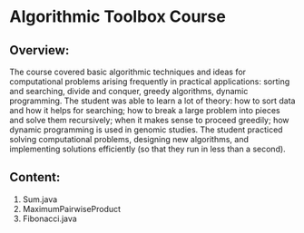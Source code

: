 # Algorithmic Toolbox Course

## Overview:
The course covered basic algorithmic techniques and ideas for computational problems arising 
frequently in practical applications: sorting and searching, divide and conquer, greedy algorithms, 
dynamic programming. The student was able to learn a lot of theory: how to sort data and how it helps 
for searching; how to break a large problem into pieces and solve them recursively; when it makes 
sense to proceed greedily; how dynamic programming is used in genomic studies. The student practiced 
solving computational problems, designing new algorithms, and implementing solutions efficiently 
(so that they run in less than a second).

## Content:
1. Sum.java
2. MaximumPairwiseProduct
3. Fibonacci.java
